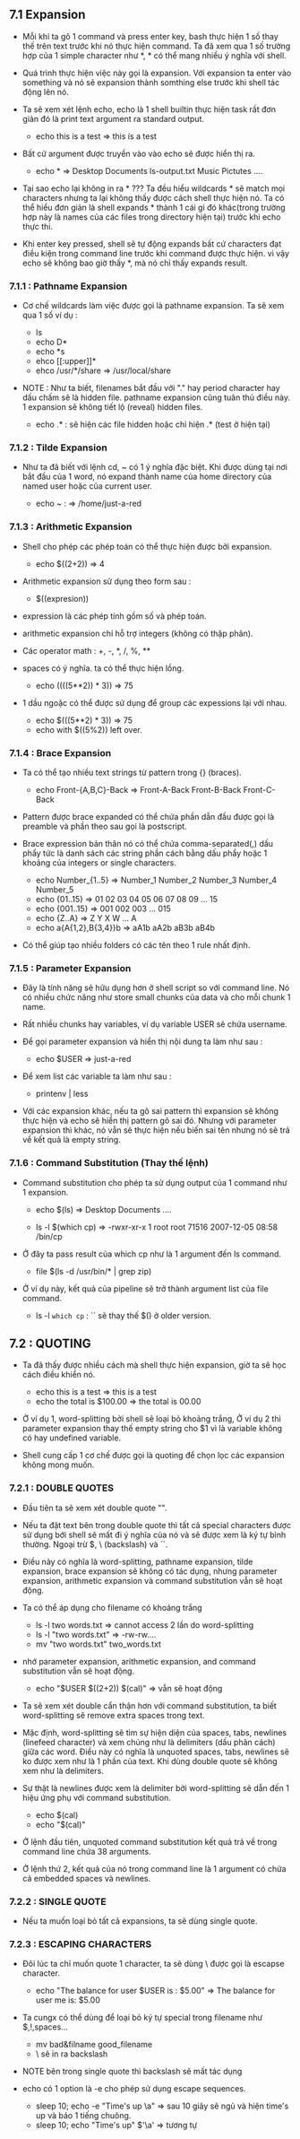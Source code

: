 ## 7.1 Expansion 
- Mỗi khi ta gõ 1 command và press enter key, bash thực hiện 1 số thay thế trên text trước khi nó thực hiện command. Ta đã xem qua 1 số trường hợp của 1 simple character như *, * có thể mang nhiều ý nghĩa với shell.
- Quá trình thực hiện việc này gọi là expansion. Với expansion ta enter vào something và nó sẽ expansion thành somthing else trước khi shell tác động lên nó.
- Ta sẽ xem xét lệnh echo, echo là 1 shell builtin thực hiện task rất đơn giản đó là print text argument ra standard output.

	+ echo this is a test
	=> this ís a test
	

- Bất cứ argument được truyền vào vào echo sẽ được hiển thị ra.

	+ echo *
	=> Desktop Documents ls-output.txt Music Pictutes ....


- Tại sao echo lại không in ra * ??? Ta đều hiểu wildcards * sẽ match mọi characters nhưng ta lại không thấy được cách shell thực hiện nó. Ta có thể hiểu đơn giản là shell expands * thành 1 cái gì đó khác(trong trường hợp này là names của các files trong directory hiện tại) trước khi echo thực thi.
- Khi enter key pressed, shell sẽ tự động expands bất cứ characters đạt điều kiện trong command line trước khi command được thực hiện. vì vậy echo sẽ không bao giờ thấy *, mà nó chỉ thấy expands result. 


### 7.1.1 : Pathname Expansion
- Cơ chế wildcards làm việc được gọi là pathname expansion. Ta sẽ xem qua 1 số ví dụ :
	+ ls 
	+ echo D*
	+ echo *s
	+ ehco [[:upper]]*
	+ ehco /usr/*/share => /usr/local/share


- NOTE : Như ta biết, filenames bắt đầu với "." hay period character hay dấu chấm sẽ là hidden file. pathname expansion cũng tuân thủ điều này. 1 expansion sẽ không tiết lộ (reveal) hidden files.

	+ echo .* : sẽ hiện các file hidden hoặc chỉ hiện .* (test ở hiện tại)


### 7.1.2 : Tilde Expansion
- Như ta đã biết với lệnh cd, ~ có 1 ý nghĩa đặc biệt. Khi được dùng tại nơi bắt đầu của 1 word, nó expand thành name của home directory của named user hoặc của current user.

	+ echo ~ : => /home/just-a-red
	
	
### 7.1.3 : Arithmetic Expansion
- Shell cho phép các phép toán có thể thực hiện được bởi expansion. 

	+ echo $((2+2)) => 4


- Arithmetic expansion sử dụng theo form sau :

	+ $((expresion))
	
	
- expression là các phép tính gồm số và phép toán.
- arithmetic expansion chỉ hỗ trợ integers (không có thập phân).
- Các operator math : +, -, *, /, %, **
- spaces có ý nghĩa. ta có thể thực hiện lồng.

	+ echo $(($((5**2)) * 3)) => 75
	
	
- 1 dầu ngoặc có thể được sử dụng để group các expessions lại với nhau.

	+ echo $(((5**2) * 3))	=> 75
	+ echo with $((5%2)) left over.
	
	
### 7.1.4 : Brace Expansion
- Ta có thể tạo nhiều text strings từ  pattern trong {} (braces).

	+ echo Front-{A,B,C}-Back 
	=> Front-A-Back Front-B-Back Front-C-Back 
	
	
- Pattern được brace expanded có thể chứa phần dẫn đầu được gọi là preamble và phần theo sau gọi là postscript. 
- Brace expression bản thân nó có thể chứa comma-separated(,) dấu phẩy tức là danh sách các string phần cách bằng dấu phẩy hoặc 1 khoảng của integers or single characters. 


	+ echo Number_{1..5}
	=> Number_1 Number_2 Number_3 Number_4 Number_5
	+ echo {01..15}
	=> 01 02 03 04 05 06 07 08 09 ... 15
	+ echo {001..15}
	=> 001 002 003 ... 015
	+ echo {Z..A}
	=> Z Y X W ... A
	+ echo a{A{1,2},B{3,4}}b
	=>  aA1b aA2b aB3b aB4b
	

- Có thể giúp tạo nhiều folders có các tên theo 1 rule nhất định.


### 7.1.5 : Parameter Expansion
- Đây là tính năng sẽ hữu dụng hơn ở shell script so với command line. Nó có nhiều chức năng như store small chunks của data và cho mỗi chunk 1 name. 
- Rất nhiều chunks hay variables, ví dụ variable USER sẽ chứa username. 
- Để gọi parameter expansion và hiển thị nội dung ta làm như sau :

	
	+ echo $USER
	=> just-a-red
	
	
- Để xem list các variable ta làm như sau :


	+ printenv | less
	
	
- Với các expansion khác, nếu ta gõ sai pattern thì expansion sẽ không thực hiện và echo sẽ hiển thị pattern gõ sai đó. Nhưng với parameter expansion thì khác, nó vẫn sẽ thực hiện nếu biến sai tên nhưng nó sẽ trả về kết quả là empty string.


### 7.1.6 : Command Substitution (Thay thế lệnh)
- Command substitution cho phép ta sử dụng output của 1 command như 1 expansion.


	+ echo $(ls)
	=> Desktop Documents ....

	+ ls -l $(which cp)
	=> -rwxr-xr-x 1 root root 71516 2007-12-05 08:58 /bin/cp
	
	
- Ở đây ta pass result của which cp như là 1 argument đến ls command.


	+ file $(ls -d /usr/bin/* | grep zip)
	
	
- Ở ví dụ này, kết quả của pipeline sẽ trở thành argument list của file command.


	+ ls -l `which cp` : `` sẽ thay thế $() ở older version.
	
	
## 7.2 : QUOTING
- Ta đã thấy được nhiều cách mà shell thực hiện expansion, giờ ta sẽ học cách điều khiển nó.

	+ echo this is a         test
	=> this is a test
	+ echo the total is $100.00
	=> the total is 00.00
	
		
- Ở ví dụ 1, word-splitting bởi shell sẽ loại bỏ khoảng trắng, Ở ví dụ 2 thì parameter expansion thay thế empty string cho $1 vì là variable không có hay undefined variable. 
- Shell cung cấp 1 cơ chế được gọi là quoting để chọn lọc các expansion không mong muốn.


### 7.2.1 : DOUBLE QUOTES
- Đầu tiên ta sẽ xem xét double quote "".
- Nếu ta đặt text bên trong double quote thì tất cả special characters được sử dụng bới shell sẽ mất đi ý nghĩa của nó và sẽ được xem là ký tự bình thường. Ngoại trừ $, \ (backslash) và ``.
- Điều này có nghĩa là word-splitting, pathname expansion, tilde expansion, brace expansion sẽ không có tác dụng, nhưng parameter expansion, arithmetic expansion và command substitution vẫn sẽ hoạt động.
- Ta có thể áp dụng cho filename có khoảng trắng


	+ ls -l two words.txt
	=> cannot access 2 lần do word-splitting
	+ ls -l "two words.txt"
	=> -rw-rw....
	+ mv "two words.txt" two_words.txt
	
	
- nhớ  parameter expansion, arithmetic expansion, and command substitution vẫn sẽ hoạt động.

	+ echo "$USER $((2+2)) $(cal)" 
	=> vẫn sẽ hoạt động
	
	
- Ta sẽ xem xét double cẩn thận hơn với command substitution, ta biết word-splitting sẽ remove extra spaces trong text.
- Mặc định, word-splitting sẽ tìm sự hiện diện của spaces, tabs, newlines (linefeed character) và xem chúng như là delimiters (dấu phân cách) giữa các word. Điều này có nghĩa là unquoted spaces, tabs, newlines sẽ ko được xem như là 1 phần của text. Khi dùng double quote sẽ không xem như là delimiters.
- Sự thật là newlines được xem là delimiter bởi word-splitting sẽ dẫn đến 1 hiệu ứng phụ với command substitution.


	+ echo $(cal)
	+ echo "$(cal)"
	
	
- Ở lệnh đầu tiên, unquoted command substitution kết quả trả về trong command line chứa 38 arguments.
- Ở lệnh thứ 2, kết quả của nó trong command line là 1 argument có chứa cả embedded spaces và newlines.


### 7.2.2 : SINGLE QUOTE
- Nếu ta muốn loại bỏ tất cả expansions, ta sẽ dùng single quote. 


### 7.2.3 : ESCAPING CHARACTERS
- Đôi lúc ta chỉ muốn quote 1 character, ta sẽ dùng \ được gọi là escapse character.


	+ echo "The balance for user $USER is : \$5.00"
	=> The balance for user me is: $5.00


- Ta cungx có thể dùng để loại bỏ ký tự special trong filename như $,!,spaces... 


	+ mv bad\&filname good_filename
	+ \\ sẽ in ra backslash
	
	
- NOTE bên trong single quote thì backslash sẽ mất tác dụng
- echo có 1 option là -e cho phép sử dụng escape sequences.

	+ sleep 10; echo -e "Time's up \a"
	=> sau 10 giây sẽ ngủ và hiện time's up và báo 1 tiếng chuông.
	+ sleep 10; echo "Time's up" $'\a'
	=> tương tự
	
	












	
	
	
	
	
	
	
